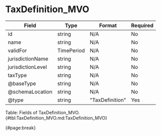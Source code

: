 <!--
    ATTENTION: This file was generated via gradle!
               Do NOT manually edit this file! Any such changes will be overwritten!
-->

# TaxDefinition_MVO

| Field | Type | Format | Required |
| ------- | ------- | ------- | --- |
| id | string | N/A | No |
| name | string | N/A | No |
| validFor | TimePeriod | N/A | No |
| jurisdictionName | string | N/A | No |
| jurisdictionLevel | string | N/A | No |
| taxType | string | N/A | No |
| @baseType | string | N/A | No |
| @schemaLocation | string | N/A | No |
| @type | string | "TaxDefinition" | Yes |

Table: Fields of TaxDefinition_MVO. {#tbl:TaxDefinition_MVO.md:TaxDefinition_MVO}

{#page:break}
